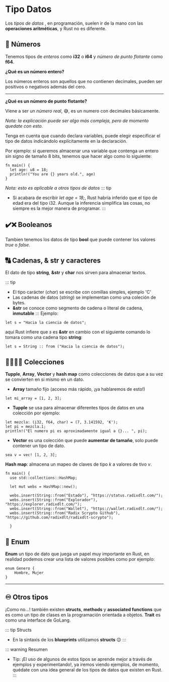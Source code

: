 # Tipo Datos
Los *tipos de datos* , en programación, suelen ir de la mano con las **operaciones aritméticas**, y Rust no es diferente.
## 🔢 Números
Tenemos tipos de *enteros* como **i32** o **i64** y *número de punto flotante* como **f64**.

<div class="alert alert-dark" role="alert">
  <b>¿Qué es un número entero?</b>
  <p>Los números enteros son aquellos que no contienen decimales, pueden ser positivos o negativos además del cero.</p>
  <hr>
  <b>¿Qué es un número de punto flotante?</b> 
  <p>Viene a ser un <i>número real</i>, 😅, es un numero con decimales básicamente.</p>
  <i>Nota: la explicación puede ser algo más compleja, pero de momento quedate con esto.</i>
</div>

Tenga en cuenta que cuando declara variables, puede elegir especificar el tipo de datos indicándolo explícitamente en la declaración.  

Por ejemplo: si queremos almacenar una variable que contenga un entero sin signo de tamaño 8 bits, tenemos que hacer algo como lo siguiente:  
```
fn main() {
  let age: u8 = 18;
  println!("You are {} years old.", age)
}
```
*Nota: esto es aplicable a otros tipos de datos*
::: tip
- Si acabara de escribir *let age = 18;*, Rust habría inferido que el tipo de edad era del tipo i32. Aunque la inferencia simplifica las cosas, no siempre es la mejor manera de programar. 
:::

## ✔️❌ Booleanos
Tambien tenemos los datos de tipo **bool** que puede contener los valores *true* o *false*.

## 🔠 Cadenas, & str y caracteres
El dato de tipo **string**, **&str** y **char** nos sirven para almacenar textos.

::: tip 
- El tipo carácter (*char*) se escribe con comillas simples, ejemplo 'C'
- Las cadenas de datos (*string*) se implementan como una coleción de bytes. 
- **&str** se conoce como segmento de cadena o literal de cadena, **inmutable**
:::
Ejemplo:
```
let s = "Hacia la ciencia de datos";
```
aquí Rust infiere que *s* es **&str** en cambio con el siguiente comando lo tomara como una cadena tipo **string**:
```
let s = String :: from ("Hacia la ciencia de datos");
```
## 👨‍👩‍👧‍👦 Colecciones
**Tupple**, **Array**, **Vector** y **hash map** como colecciones de datos que a su vez se convierten en si mismo en un dato.
- **Array** tamaño fijo (acceso más rápido, ¡ya hablaremos de esto!)
```
let mi_array = [1, 2, 3];
```
- **Tupple** se usa para almacenar diferentes tipos de datos en una colección por ejemplo:
```
let mezcla: (i32, f64, char) = (7, 3.141592, 'K');
let pi = mezcla.1;
println!("El numero pi es aproximadamente igual a {}... ", pi);
```
- **Vector** es una colección que puede **aumentar de tamaño**, solo puede contener un tipo de dato. 
```
sea ​​v = vec! [1, 2, 3];
```
**Hash map**: almacena un mapeo de claves de tipo *k* a valores de tivo *v*.
```
fn main() {
  use std::collections::HashMap;

  let mut webs = HashMap::new();

  webs.insert(String::from("Estado"), "https://status.radixdlt.com/");
  webs.insert(String::from("Explorador"), "https://explorer.radixdlt.com/");
  webs.insert(String::from("Wallet"), "https://wallet.radixdlt.com/");
  webs.insert(String::from("Radix Scrypto Github"), "https://github.com/radixdlt/radixdlt-scrypto");

  }
```
## 🔣 Enum
 **Enum** un tipo de dato que juega un papel muy importante en Rust, en realidad podemos crear una lista de valores posibles como por ejemplo:  
```
enum Genero {
    Hombre, Mujer
}
```
***
## ♾️ Otros tipos
¡Como no...! también existen **structs**, **methods** y **associated functions** que es como un tipo de clases en la programación orientada a objetos. **Trait** es como una interface de GoLang.


::: tip Structs
- En la sintaxis de los **blueprints** utilizamos **structs** 😉
:::

::: warning Resumen
- Tip: ¡El uso de algunos de estos tipos se aprende mejor a través de ejemplos y experimentando!, ya iremos viendo ejemplos, de momento, quédate con una idea general de los tipos de datos que existen en Rust.
:::

